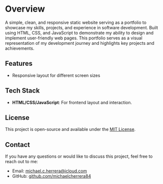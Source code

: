 # Overview

A simple, clean, and responsive static website serving as a portfolio to showcase my skills, projects, and experience in
software development. Built using HTML, CSS, and JavaScript to demonstrate my ability to design and implement
user-friendly web pages. This portfolio serves as a visual representation of my development journey and highlights key
projects and achievements.

## Features
- Responsive layout for different screen sizes

## Tech Stack
- **HTML/CSS/JavaScript**: For frontend layout and interaction.

## License
This project is open-source and available under the [MIT License](LICENSE.md).

## Contact
If you have any questions or would like to discuss this project, feel free to reach out to me:
- Email: michael.c.herrera@icloud.com
- GitHub: [github.com/michaelcherrera84](https://github.com/michaelcherrera84)